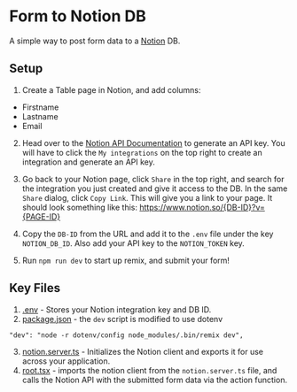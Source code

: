 # Form to Notion DB

A simple way to post form data to a [Notion](https://www.notion.so/) DB.

## Setup

1. Create a Table page in Notion, and add columns:
* Firstname
* Lastname
* Email

2. Head over to the [Notion API Documentation](https://developers.notion.com/) to generate an API key. You will have to click the `My integrations` on the top right to create an integration and generate an API key.

3. Go back to your Notion page, click `Share` in the top right, and search for the integration you just created and give it access to the DB. In the same `Share` dialog, click `Copy Link`. This will give you a link to your page.
It should look something like this:
https://www.notion.so/{DB-ID}?v={PAGE-ID}

4. Copy the `DB-ID` from the URL and add it to the `.env` file under the key `NOTION_DB_ID`.
Also add your API key to the `NOTION_TOKEN` key.

5. Run `npm run dev` to start up remix, and submit your form!

## Key Files

1. [.env](./.env) - Stores your Notion integration key and DB ID.
2. [package.json](./package.json) - the `dev` script is modified to use dotenv
```
"dev": "node -r dotenv/config node_modules/.bin/remix dev",
```
3. [notion.server.ts](./app/notion.server.ts) - Initializes the Notion client and exports it for use across your application.
4. [root.tsx](./app/root.tsx) - imports the notion client from the `notion.server.ts` file, and calls the Notion API with the submitted form data via the action function.